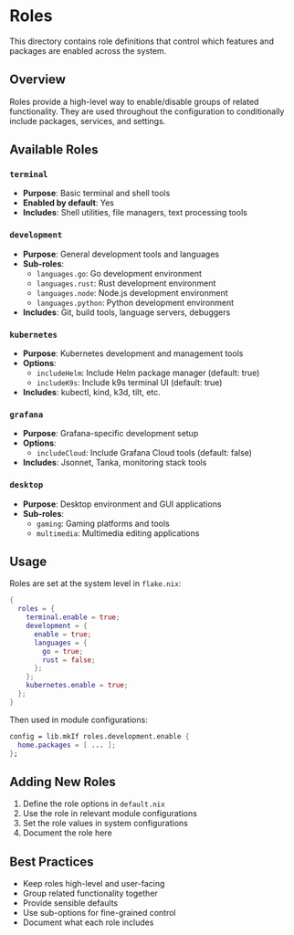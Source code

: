 # Roles

This directory contains role definitions that control which features and packages are enabled across the system.

## Overview

Roles provide a high-level way to enable/disable groups of related functionality. They are used throughout the configuration to conditionally include packages, services, and settings.

## Available Roles

### `terminal`
- **Purpose**: Basic terminal and shell tools
- **Enabled by default**: Yes
- **Includes**: Shell utilities, file managers, text processing tools

### `development`
- **Purpose**: General development tools and languages
- **Sub-roles**:
  - `languages.go`: Go development environment
  - `languages.rust`: Rust development environment
  - `languages.node`: Node.js development environment
  - `languages.python`: Python development environment
- **Includes**: Git, build tools, language servers, debuggers

### `kubernetes`
- **Purpose**: Kubernetes development and management tools
- **Options**:
  - `includeHelm`: Include Helm package manager (default: true)
  - `includeK9s`: Include k9s terminal UI (default: true)
- **Includes**: kubectl, kind, k3d, tilt, etc.

### `grafana`
- **Purpose**: Grafana-specific development setup
- **Options**:
  - `includeCloud`: Include Grafana Cloud tools (default: false)
- **Includes**: Jsonnet, Tanka, monitoring stack tools

### `desktop`
- **Purpose**: Desktop environment and GUI applications
- **Sub-roles**:
  - `gaming`: Gaming platforms and tools
  - `multimedia`: Multimedia editing applications

## Usage

Roles are set at the system level in `flake.nix`:

```nix
{
  roles = {
    terminal.enable = true;
    development = {
      enable = true;
      languages = {
        go = true;
        rust = false;
      };
    };
    kubernetes.enable = true;
  };
}
```

Then used in module configurations:

```nix
config = lib.mkIf roles.development.enable {
  home.packages = [ ... ];
};
```

## Adding New Roles

1. Define the role options in `default.nix`
2. Use the role in relevant module configurations
3. Set the role values in system configurations
4. Document the role here

## Best Practices

- Keep roles high-level and user-facing
- Group related functionality together
- Provide sensible defaults
- Use sub-options for fine-grained control
- Document what each role includes